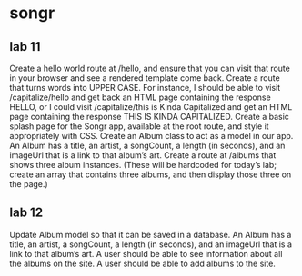 # songr
## lab 11
Create a hello world route at /hello, and ensure that you can visit that route in your browser and see a rendered template come back.
Create a route that turns words into UPPER CASE. For instance, I should be able to visit /capitalize/hello and get back an HTML page containing the response HELLO, or I could visit /capitalize/this is Kinda Capitalized and get an HTML page containing the response THIS IS KINDA CAPITALIZED.
Create a basic splash page for the Songr app, available at the root route, and style it appropriately with CSS.
Create an Album class to act as a model in our app.
An Album has a title, an artist, a songCount, a length (in seconds), and an imageUrl that is a link to that album’s art.
Create a route at /albums that shows three album instances. (These will be hardcoded for today’s lab; create an array that contains three albums, and then display those three on the page.)

## lab 12
 
Update  Album model so that it can be saved in a database.
An Album has a title, an artist, a songCount, a length (in seconds), and an imageUrl that is a link to that album’s art.
A user should be able to see information about all the albums on the site.
A user should be able to add albums to the site.
